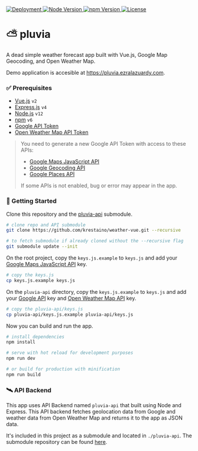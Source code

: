 <a href="https://pluvia.ezralazuardy.com">
  <img src="https://therealsujitk-vercel-badge.vercel.app/?app=2KTy9vCrCk" alt="Deployment">
</a>
<a href="https://nodejs.org/en/download">
    <img alt="Node Version" src="https://img.shields.io/badge/node-%3E%3D%2012-brightgreen">
</a>
<a href="https://nodejs.org/en/download">
    <img alt="npm Version" src="https://img.shields.io/badge/npm-%3E%3D%206-red">
</a>
<a href="https://github.com/ezralazuardy/pluvia/blob/master/LICENSE">
  <img src="https://img.shields.io/github/license/ezralazuardy/pluvia" alt="License">
</a>

# ⛅ pluvia

A dead simple weather forecast app built with Vue.js, Google Map Geocoding, and Open Weather Map.

Demo application is accesible at https://pluvia.ezralazuardy.com.

### ✅ Prerequisites

* [Vue.js](https://vuejs.org) `v2`
* [Express.js](https://expressjs.com) `v4`
* [Node.js](https://nodejs.org) `v12`
* [npm](https://nodejs.org) `v6`
* [Google API Token](https://developers.google.com/maps/documentation/javascript/get-api-key)
* [Open Weather Map API Token](https://home.openweathermap.org/api_keys)

> You need to generate a new Google API Token with access to these APIs:
> * [Google Maps JavaScript API](https://developers.google.com/maps/documentation/javascript/get-api-key)
> * [Google Geocoding API](https://developers.google.com/maps/documentation/geocoding/get-api-key)
> * [Google Places API](https://developers.google.com/places/web-service/autocomplete)
>
> If some APIs is not enabled, bug or error may appear in the app.

### 🚀 Getting Started

Clone this repository and the [pluvia-api](https://github.com/ezralazuardy/pluvia-api) submodule.

```bash
# clone repo and API submodule
git clone https://github.com/krestaino/weather-vue.git --recursive

# to fetch submodule if already cloned without the --recursive flag
git submodule update --init
```

On the root project, copy the `keys.js.example` to `keys.js` and add your
[Google Maps JavaScript API](https://developers.google.com/maps/documentation/javascript/get-api-key) key.

```bash
# copy the keys.js
cp keys.js.example keys.js
```


On the `pluvia-api` directory, copy the `keys.js.example` to `keys.js` and add your
[Google API](https://developers.google.com/maps/documentation/javascript/get-api-key) key and
[Open Weather Map API](https://home.openweathermap.org/api_keys) key.

```bash
# copy the pluvia-api/keys.js
cp pluvia-api/keys.js.example pluvia-api/keys.js
```

Now you can build and run the app.

``` bash
# install dependencies
npm install

# serve with hot reload for development purposes
npm run dev

# or build for production with minification
npm run build
```

### 🛰️ API Backend

This app uses API Backend named `pluvia-api` that built using Node and Express. This API backend
fetches geolocation data from Google and weather data from Open Weather Map and returns it to
the app as JSON data.

It's included in this project as a submodule and located in `./pluvia-api`. The submodule repository
can be found [here](https://github.com/ezralazuardy/pluvia-api).
